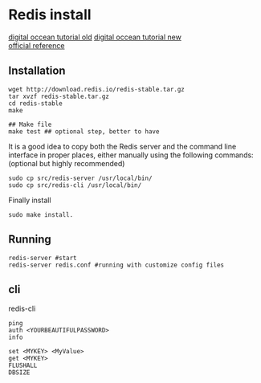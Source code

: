 # Redis install

[digital occean tutorial old](https://www.digitalocean.com/community/tutorials/how-to-install-and-use-redis)
[digital occean tutorial new](https://www.digitalocean.com/community/tutorials/how-to-install-and-configure-redis-on-ubuntu-16-04)  
[official reference](https://redis.io/topics/quickstart)

## Installation

```hash
wget http://download.redis.io/redis-stable.tar.gz
tar xvzf redis-stable.tar.gz
cd redis-stable
make

## Make file
make test ## optional step, better to have

```

It is a good idea to copy both the Redis server and the command line interface in proper places, either manually using the following commands:(optional but highly recommended)

```hash
sudo cp src/redis-server /usr/local/bin/
sudo cp src/redis-cli /usr/local/bin/
```

Finally install

```hash
sudo make install.
```

## Running

```hash
redis-server #start
redis-server redis.conf #running with customize config files
```

## cli

redis-cli

```hash
ping
auth <YOURBEAUTIFULPASSWORD>
info

set <MYKEY> <MyValue>
get <MYKEY>
FLUSHALL
DBSIZE
```
